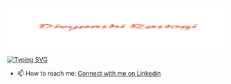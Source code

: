 <p align="center">
      <img src="assets/divyanshi.png" alt="Image" width="662px" height="100px" />
</p>

[![Typing SVG](https://readme-typing-svg.demolab.com?font=Akronim&size=30&pause=1000&color=E6431D&center=true&vCenter=true&random=false&width=980&height=70&lines=5%2B+years+of+work+experience;Teacher+and+Speaker;Frontend+web+and+app+developer;Web+Accessibility;React%2C+Typescript%2C+Next+and+JavaScript+enthusiastic)](https://git.io/typing-svg)

- 📫 How to reach me: [Connect with me on Linkedin](https://www.linkedin.com/in/divya5rastogi/)

<!--
**Divya-5/divyanshirastogi** is a ✨ _special_ ✨ repository because its `README.md` (this file) appears on your GitHub profile.

Here are some ideas to get you started:

- 🔭 I’m currently working on ...
- 🌱 I’m currently learning ...
- 👯 I’m looking to collaborate on ...
- 🤔 I’m looking for help with ...
- 💬 Ask me about ...
- 📫 How to reach me: ...
- 😄 Pronouns: ...
- ⚡ Fun fact: ...
-->
